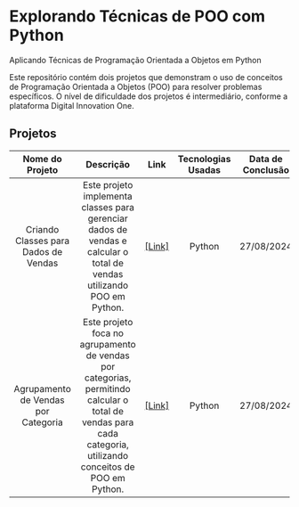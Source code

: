 # Explorando Técnicas de POO com Python
Aplicando Técnicas de Programação Orientada a Objetos em Python

Este repositório contém dois projetos que demonstram o uso de conceitos de Programação Orientada a Objetos (POO) para resolver problemas específicos. O nível de dificuldade dos projetos é intermediário, conforme a plataforma Digital Innovation One.

## Projetos

| Nome do Projeto | Descrição | Link | Tecnologias Usadas | Data de Conclusão | Status do Projeto |
| :---------------: | :---------: | :----: | :------------------: | :-----------------: | :-----------------: |
| Criando Classes para Dados de Vendas | Este projeto implementa classes para gerenciar dados de vendas e calcular o total de vendas utilizando POO em Python. | [[Link]](https://github.com/lucenfort/vendas-poo-python) | Python | 27/08/2024 | Concluído |
| Agrupamento de Vendas por Categoria | Este projeto foca no agrupamento de vendas por categorias, permitindo calcular o total de vendas para cada categoria, utilizando conceitos de POO em Python. | [[Link]](https://github.com/lucenfort/vendas-categorias-poo-python) | Python | 27/08/2024 | Concluído |
